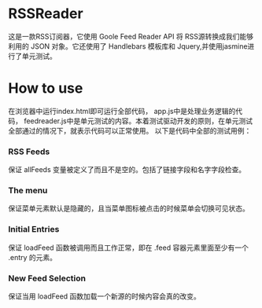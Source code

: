 # RSSReader
这是一款RSS订阅器，它使用 Goole Feed Reader API 将 RSS源转换成我们能够利用的 JSON 对象。它还使用了 Handlebars 模板库和 Jquery,并使用jasmine进行了单元测试。
# How to use
在浏览器中运行index.html即可运行全部代码，
app.js中是处理业务逻辑的代码，
feedreader.js中是单元测试的内容。本着测试驱动开发的原则，在单元测试全部通过的情况下，就表示代码可以正常使用。
以下是代码中全部的测试用例：
### RSS Feeds
保证 allFeeds 变量被定义了而且不是空的。包括了链接字段和名字字段检查。
### The menu
保证菜单元素默认是隐藏的，且当菜单图标被点击的时候菜单会切换可见状态。
### Initial Entries
保证 loadFeed 函数被调用而且工作正常，即在 .feed 容器元素里面至少有一个 .entry 的元素。
### New Feed Selection
保证当用 loadFeed 函数加载一个新源的时候内容会真的改变。